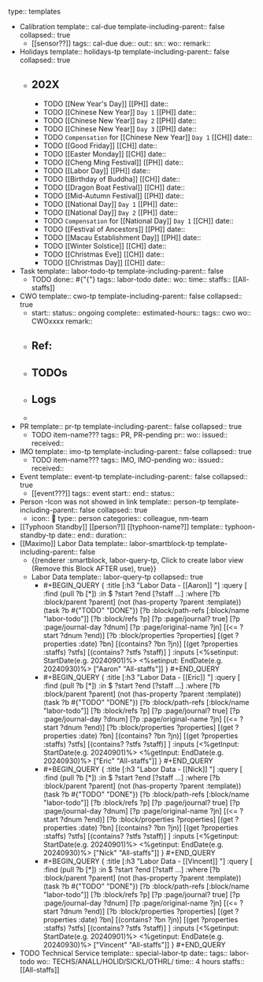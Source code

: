 type:: templates

- Calibration
  template:: cal-due
  template-including-parent:: false
  collapsed:: true
	- [[sensor??]] 
	  tags:: cal-due
	  due::
	  out::
	  sn::
	  wo:: 
	  remark::
- Holidays
  template:: holidays-tp
  template-including-parent:: false
  collapsed:: true
	- ## 202X
		- TODO [[New Year's Day]] [[PH]]
		  date::
		- TODO [[Chinese New Year]] `Day 1` [[PH]] 
		  date::
		- TODO [[Chinese New Year]] `Day 2` [[PH]] 
		  date::
		- TODO [[Chinese New Year]] `Day 3` [[PH]] 
		  date::
		- TODO `Compensation` for [[Chinese New Year]] `Day 1` [[CH]]
		  date::
		- TODO [[Good Friday]] [[CH]]
		  date::
		- TODO [[Easter Monday]] [[CH]]
		  date::
		- TODO [[Cheng Ming Festival]] [[PH]]
		  date::
		- TODO [[Labor Day]] [[PH]]
		  date::
		- TODO [[Birthday of Buddha]] [[CH]]
		  date::
		- TODO [[Dragon Boat Festival]] [[CH]]
		  date::
		- TODO [[Mid-Autumn Festival]] [[PH]]
		  date::
		- TODO [[National Day]] `Day 1` [[PH]]
		  date::
		- TODO [[National Day]] `Day 2` [[PH]]
		  date::
		- TODO `Compensation` for [[National Day]] `Day 1` [[CH]] 
		  date::
		- TODO [[Festival of Ancestors]] [[PH]]
		  date::
		- TODO [[Macau Establishment Day]] [[PH]]
		  date::
		- TODO [[Winter Solstice]] [[CH]]
		  date::
		- TODO [[Christmas Eve]] [[CH]]
		  date::
		- TODO [[Christmas Day]] [[CH]]
		  date::
- Task
  template:: labor-todo-tp
  template-including-parent:: false
	- TODO 
	  done:: #{"{"}
	  tags:: labor-todo
	  date::
	  wo:: 
	  time:: 
	  staffs:: [[All-staffs]]
- CWO
  template:: cwo-tp
  template-including-parent:: false
  collapsed:: true
	- start:: 
	  status:: ongoing
	  complete:: 
	  estimated-hours:: 
	  tags:: cwo
	  wo:: CWOxxxx
	  remark::
	- ## Ref:
	- ## TODOs
	- ## Logs
	-
- PR
  template:: pr-tp
  template-including-parent:: false
  collapsed:: true
	- TODO item-name???
	  tags:: PR, PR-pending
	  pr:: 
	  wo:: 
	  issued:: 
	  received::
- IMO
  template:: imo-tp
  template-including-parent:: false
  collapsed:: true
	- TODO item-name???
	  tags:: IMO, IMO-pending
	  wo:: 
	  issued:: 
	  received::
- Event
  template:: event-tp
  template-including-parent:: false
  collapsed:: true
	- [[event???]]
	  tags:: event
	  start:: 
	  end:: 
	  status::
- Person -Icon was not showed in link
  template:: person-tp
  template-including-parent:: false
  collapsed:: true
	- icon:: 👤
	  type:: person
	  categories:: colleague, nm-team
- [[Typhoon Standby]] [[person?]] [[typhoon-name?]]
  template:: typhoon-standby-tp
  date:: 
  end:: 
  duration::
- [[Maximo]] Labor Data
  template:: labor-smartblock-tp
  template-including-parent:: false
	- {{renderer :smartblock, labor-query-tp, Click to create labor view (Remove this Block AFTER use), true}}
	- Labor Data 
	  template:: labor-query-tp
	  collapsed:: true
		- #+BEGIN_QUERY
		  {
		   :title [:h3 "Labor Data - [[Aaron]] "]
		   :query [
		           :find (pull ?b [*])
		           :in $ ?start ?end [?staff ...]
		           :where
		           [?b :block/parent ?parent]
		           (not (has-property ?parent :template))
		           (task ?b #{"TODO" "DONE"})
		           [?b :block/path-refs [:block/name "labor-todo"]]
		           [?b :block/refs ?p]
		           [?p :page/journal? true]
		           [?p :page/journal-day ?dnum]
		           [?p :page/original-name ?jn]
		           [(<= ?start ?dnum ?end)]
		           [?b :block/properties ?properties]
		           [(get ?properties :date) ?bn]
		           [(contains? ?bn ?jn)]
		           [(get ?properties :staffs) ?stfs]
		           [(contains? ?stfs ?staff)]
		           ]
		  :inputs [<%setinput: StartDate(e.g. 20240901)%> <%setinput: EndDate(e.g. 20240930)%> ["Aaron" "All-staffs"]]
		   }
		  #+END_QUERY
		- #+BEGIN_QUERY
		  {
		   :title [:h3 "Labor Data - [[Eric]] "]
		   :query [
		           :find (pull ?b [*])
		           :in $ ?start ?end [?staff ...]
		           :where
		           [?b :block/parent ?parent]
		           (not (has-property ?parent :template))
		           (task ?b #{"TODO" "DONE"})
		           [?b :block/path-refs [:block/name "labor-todo"]]
		           [?b :block/refs ?p]
		           [?p :page/journal? true]
		           [?p :page/journal-day ?dnum]
		           [?p :page/original-name ?jn]
		           [(<= ?start ?dnum ?end)]
		           [?b :block/properties ?properties]
		           [(get ?properties :date) ?bn]
		           [(contains? ?bn ?jn)]
		           [(get ?properties :staffs) ?stfs]
		           [(contains? ?stfs ?staff)]
		           ]
		  :inputs [<%getInput: StartDate(e.g. 20240901)%> <%getInput: EndDate(e.g. 20240930)%> ["Eric" "All-staffs"]]
		   }
		  #+END_QUERY
		- #+BEGIN_QUERY
		  {
		   :title [:h3 "Labor Data - [[Nick]] "]
		   :query [
		           :find (pull ?b [*])
		           :in $ ?start ?end [?staff ...]
		           :where
		           [?b :block/parent ?parent]
		           (not (has-property ?parent :template))
		           (task ?b #{"TODO" "DONE"})
		           [?b :block/path-refs [:block/name "labor-todo"]]
		           [?b :block/refs ?p]
		           [?p :page/journal? true]
		           [?p :page/journal-day ?dnum]
		           [?p :page/original-name ?jn]
		           [(<= ?start ?dnum ?end)]
		           [?b :block/properties ?properties]
		           [(get ?properties :date) ?bn]
		           [(contains? ?bn ?jn)]
		           [(get ?properties :staffs) ?stfs]
		           [(contains? ?stfs ?staff)]
		           ]
		  :inputs [<%getinput: StartDate(e.g. 20240901)%> <%getinput: EndDate(e.g. 20240930)%> ["Nick" "All-staffs"]]
		   }
		  #+END_QUERY
		- #+BEGIN_QUERY
		  {
		   :title [:h3 "Labor Data - [[Vincent]] "]
		   :query [
		           :find (pull ?b [*])
		           :in $ ?start ?end [?staff ...]
		           :where
		           [?b :block/parent ?parent]
		           (not (has-property ?parent :template))
		           (task ?b #{"TODO" "DONE"})
		           [?b :block/path-refs [:block/name "labor-todo"]]
		           [?b :block/refs ?p]
		           [?p :page/journal? true]
		           [?p :page/journal-day ?dnum]
		           [?p :page/original-name ?jn]
		           [(<= ?start ?dnum ?end)]
		           [?b :block/properties ?properties]
		           [(get ?properties :date) ?bn]
		           [(contains? ?bn ?jn)]
		           [(get ?properties :staffs) ?stfs]
		           [(contains? ?stfs ?staff)]
		           ]
		  :inputs [<%getinput: StartDate(e.g. 20240901)%> <%getinput: EndDate(e.g. 20240930)%> ["Vincent" "All-staffs"]]
		   }
		  #+END_QUERY
- TODO Technical Service
  template:: special-labor-tp
  date:: 
  tags:: labor-todo
  wo:: TECHS/ANALL/HOLID/SICKL/OTHRL/
  time:: 4 hours
  staffs:: [[All-staffs]]